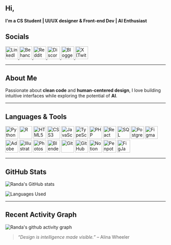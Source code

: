 ## Hi,
**I'm a CS Student |  UI/UX designer & Front-end Dev |  AI Enthusiast**

##  Socials

<p align="left">
  <!-- LinkedIn -->
  <a href="https://www.linkedin.com/in/randa-lakab-a351871b5/" target="_blank">
    <img src="https://cdn.jsdelivr.net/gh/devicons/devicon/icons/linkedin/linkedin-original.svg" alt="LinkedIn" width="40" height="40"/>
  </a>

  <!-- Behance -->
  <a href="https://www.behance.net/randalakab" target="_blank">
    <img src="https://cdn.jsdelivr.net/gh/devicons/devicon/icons/behance/behance-original.svg" alt="Behance" width="40" height="40"/>
  </a>
  
  <!-- Reddit -->
  <a href="https://www.reddit.com/user/randa_lakab/?utm_source=share&utm_medium=web3x&utm_name=web3xcss&utm_term=1&utm_content=share_button" target="_blank">
    <img src="https://cdn.simpleicons.org/reddit/FF4500" alt="Reddit" width="40" height="40"/>
  </a>

  <!-- Discord -->
  <a href="https://discord.gg/ebXwq5PN" target="_blank">
    <img src="https://cdn.simpleicons.org/discord/5865F2" alt="Discord" width="40" height="40"/>
  </a>

  <!-- Blogger -->
  <a href="https://www.blogger.com/profile/15745774904541617435" target="_blank">
    <img src="https://cdn.simpleicons.org/blogger/FF5722" alt="Blogger" width="40" height="40"/>
  </a>

  <!-- Twitter (X) -->
  <a href="https://x.com/randa_lakab" target="_blank">
    <img src="https://cdn.simpleicons.org/x/000000" alt="X (Twitter)" width="40" height="40"/>
  </a>
</p>

---

## About Me
Passionate about **clean code** and **human-centered design**, I love building intuitive interfaces while exploring the potential of **AI**.  
 
---
## Languages & Tools

<p align="left">
  <img src="https://cdn.jsdelivr.net/gh/devicons/devicon/icons/python/python-original.svg" alt="Python" width="40" height="40" title="Python"/>
  <img src="https://cdn.jsdelivr.net/gh/devicons/devicon/icons/r/r-original.svg" alt="R" width="40" height="40" title="R"/>
  <img src="https://cdn.jsdelivr.net/gh/devicons/devicon/icons/html5/html5-original.svg" alt="HTML5" width="40" height="40" title="HTML5"/>
  <img src="https://cdn.jsdelivr.net/gh/devicons/devicon/icons/css3/css3-original.svg" alt="CSS3" width="40" height="40" title="CSS3"/>
  <img src="https://cdn.jsdelivr.net/gh/devicons/devicon/icons/javascript/javascript-original.svg" alt="JavaScript" width="40" height="40" title="JavaScript"/>
  <img src="https://cdn.jsdelivr.net/gh/devicons/devicon/icons/typescript/typescript-original.svg" alt="TypeScript" width="40" height="40" title="TypeScript"/>
  <img src="https://cdn.jsdelivr.net/gh/devicons/devicon/icons/php/php-original.svg" alt="PHP" width="40" height="40" title="PHP"/>
  <img src="https://cdn.jsdelivr.net/gh/devicons/devicon/icons/react/react-original.svg" alt="React" width="40" height="40" title="React"/>
  <img src="https://cdn.jsdelivr.net/gh/devicons/devicon/icons/mysql/mysql-original.svg" alt="SQL" width="40" height="40" title="SQL"/>
  <img src="https://cdn.jsdelivr.net/gh/devicons/devicon/icons/postgresql/postgresql-original.svg" alt="PostgreSQL" width="40" height="40" title="PostgreSQL"/>
  <img src="https://cdn.jsdelivr.net/gh/devicons/devicon/icons/figma/figma-original.svg" alt="Figma" width="40" height="40" title="Figma"/>
  <img src="https://cdn.jsdelivr.net/gh/devicons/devicon/icons/xd/xd-plain.svg" alt="Adobe XD" width="40" height="40" title="Adobe XD"/>
  <img src="https://cdn.jsdelivr.net/gh/devicons/devicon/icons/illustrator/illustrator-plain.svg" alt="Illustrator" width="40" height="40" title="Adobe Illustrator"/>
  <img src="https://cdn.jsdelivr.net/gh/devicons/devicon/icons/photoshop/photoshop-plain.svg" alt="Photoshop" width="40" height="40" title="Adobe Photoshop"/>
  <img src="https://cdn.jsdelivr.net/gh/devicons/devicon/icons/blender/blender-original.svg" alt="Blender" width="40" height="40" title="Blender"/>
  <img src="https://cdn.jsdelivr.net/gh/devicons/devicon/icons/git/git-original.svg" alt="Git" width="40" height="40" title="Git"/>
  <img src="https://cdn.jsdelivr.net/gh/devicons/devicon/icons/github/github-original.svg" alt="GitHub" width="40" height="40" title="GitHub"/>
  <img src="https://cdn.jsdelivr.net/gh/simple-icons/simple-icons/icons/notion.svg" alt="Notion" width="40" height="40" title="Notion"/>
  <img src="https://cdn.jsdelivr.net/gh/simple-icons/simple-icons/icons/penpot.svg" alt="Penpot" width="40" height="40" title="Penpot"/>
  <img src="https://cdn.jsdelivr.net/gh/simple-icons/simple-icons/icons/figma.svg" alt="FigJam" width="40" height="40" title="FigJam"/>
</p>

---
##  GitHub Stats
![Randa's GitHub stats](https://github-readme-stats.vercel.app/api?username=Randa-Lakab&show_icons=true&theme=radical)  

![Languages Used](https://github-readme-stats.vercel.app/api/top-langs/?username=Randa-Lakab&layout=compact&theme=radical&custom_title=Languages%20Used)
 

---

##  Recent Activity Graph
![Randa's github activity graph](https://github-readme-activity-graph.vercel.app/graph?username=Randa-Lakab&theme=github)


> *“Design is intelligence made visible.”* – Alina Wheeler

